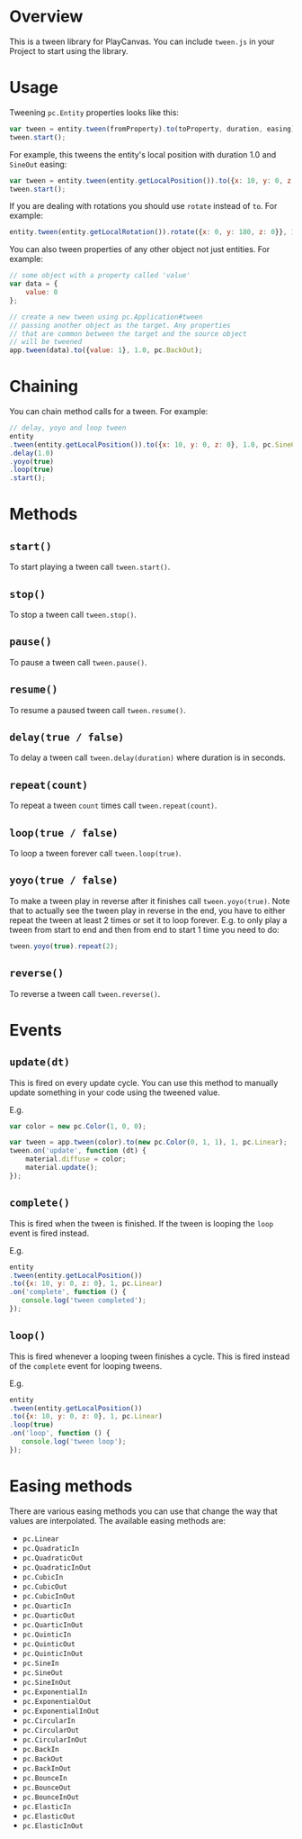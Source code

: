 # Overview

This is a tween library for PlayCanvas. You can include `tween.js` in your Project to start using the library.

# Usage

Tweening `pc.Entity` properties looks like this:

```javascript
var tween = entity.tween(fromProperty).to(toProperty, duration, easing);
tween.start();
```

For example, this tweens the entity's local position with duration 1.0 and `SineOut` easing:

```javascript
var tween = entity.tween(entity.getLocalPosition()).to({x: 10, y: 0, z: 0}, 1.0, pc.SineOut);
tween.start();
```

If you are dealing with rotations you should use `rotate` instead of `to`. For example:

```javascript
entity.tween(entity.getLocalRotation()).rotate({x: 0, y: 180, z: 0}}, 1.0, pc.Linear);
```

You can also tween properties of any other object not just entities. For example:

```javascript
// some object with a property called 'value'
var data = {
    value: 0
};

// create a new tween using pc.Application#tween
// passing another object as the target. Any properties
// that are common between the target and the source object
// will be tweened
app.tween(data).to({value: 1}, 1.0, pc.BackOut);
```

# Chaining

You can chain method calls for a tween. For example:

```javascript
// delay, yoyo and loop tween
entity
.tween(entity.getLocalPosition()).to({x: 10, y: 0, z: 0}, 1.0, pc.SineOut)
.delay(1.0)
.yoyo(true)
.loop(true)
.start();
```

# Methods

## `start()`

To start playing a tween call `tween.start()`.

## `stop()`

To stop a tween  call `tween.stop()`.

## `pause()`

To pause a tween call `tween.pause()`.

## `resume()`

To resume a paused tween call `tween.resume()`.

## `delay(true / false)`

To delay a tween call `tween.delay(duration)` where duration is in seconds.

## `repeat(count)`

To repeat a tween `count` times call `tween.repeat(count)`.

## `loop(true / false)`

To loop a tween forever call `tween.loop(true)`.

## `yoyo(true / false)`

To make a tween play in reverse after it finishes call `tween.yoyo(true)`. Note that to actually see the tween play in reverse in the end, you have to either repeat the tween at least 2 times or set it to loop forever. E.g. to only play a tween from start to end and then from end to start 1 time you need to do:
```javascript
tween.yoyo(true).repeat(2);
```

## `reverse()`

To reverse a tween call `tween.reverse()`.

# Events

## `update(dt)`

This is fired on every update cycle. You can use this method to manually update something in your code using the tweened value.

E.g.

```javascript
var color = new pc.Color(1, 0, 0);

var tween = app.tween(color).to(new pc.Color(0, 1, 1), 1, pc.Linear);
tween.on('update', function (dt) {
    material.diffuse = color;
    material.update();
});
```

## `complete()`

This is fired when the tween is finished. If the tween is looping the `loop` event is fired instead.

E.g.

```javascript
entity
.tween(entity.getLocalPosition())
.to({x: 10, y: 0, z: 0}, 1, pc.Linear)
.on('complete', function () {
   console.log('tween completed');
});
```

## `loop()`

This is fired whenever a looping tween finishes a cycle. This is fired instead of the `complete` event for looping tweens.

E.g.

```javascript
entity
.tween(entity.getLocalPosition())
.to({x: 10, y: 0, z: 0}, 1, pc.Linear)
.loop(true)
.on('loop', function () {
   console.log('tween loop');
});
```

# Easing methods

There are various easing methods you can use that change the way that values are interpolated. The available easing methods are:

- `pc.Linear`
- `pc.QuadraticIn`
- `pc.QuadraticOut`
- `pc.QuadraticInOut`
- `pc.CubicIn`
- `pc.CubicOut`
- `pc.CubicInOut`
- `pc.QuarticIn`
- `pc.QuarticOut`
- `pc.QuarticInOut`
- `pc.QuinticIn`
- `pc.QuinticOut`
- `pc.QuinticInOut`
- `pc.SineIn`
- `pc.SineOut`
- `pc.SineInOut`
- `pc.ExponentialIn`
- `pc.ExponentialOut`
- `pc.ExponentialInOut`
- `pc.CircularIn`
- `pc.CircularOut`
- `pc.CircularInOut`
- `pc.BackIn`
- `pc.BackOut`
- `pc.BackInOut`
- `pc.BounceIn`
- `pc.BounceOut`
- `pc.BounceInOut`
- `pc.ElasticIn`
- `pc.ElasticOut`
- `pc.ElasticInOut`
